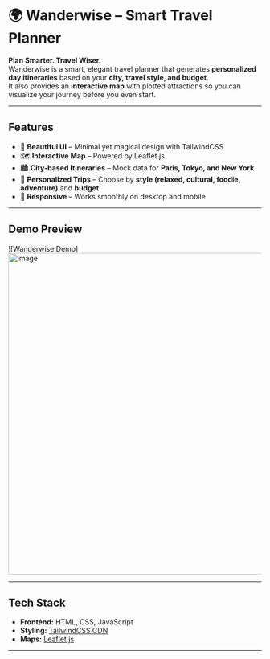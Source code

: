 # 🌍 Wanderwise – Smart Travel Planner  

**Plan Smarter. Travel Wiser.**  
Wanderwise is a smart, elegant travel planner that generates **personalized day itineraries** based on your **city, travel style, and budget**.  
It also provides an **interactive map** with plotted attractions so you can visualize your journey before you even start.  

---

## Features
- 🎨 **Beautiful UI** – Minimal yet magical design with TailwindCSS  
- 🗺️ **Interactive Map** – Powered by Leaflet.js  
- 🏙️ **City-based Itineraries** – Mock data for **Paris, Tokyo, and New York**  
- 🧭 **Personalized Trips** – Choose by **style (relaxed, cultural, foodie, adventure)** and **budget**  
- 📱 **Responsive** – Works smoothly on desktop and mobile  

---

## Demo Preview
![Wanderwise Demo]
<img width="1361" height="640" alt="image" src="https://github.com/user-attachments/assets/c6ea8b87-b95c-4019-816c-85d783b8799a" />


---

## Tech Stack
- **Frontend:** HTML, CSS, JavaScript  
- **Styling:** [TailwindCSS CDN](https://tailwindcss.com/docs/installation/play-cdn)  
- **Maps:** [Leaflet.js](https://leafletjs.com/)  

---

